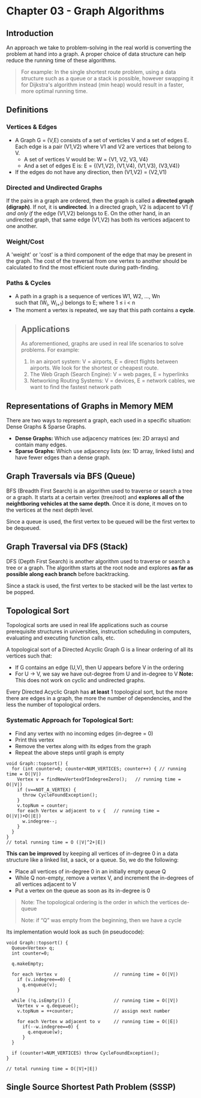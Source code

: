 # Chapter 03 - Graph Algorithms

## Introduction
An approach we take to problem-solving in the real world is converting the 
problem at hand into a graph. A proper choice of data structure can help reduce the 
running time of these algorithms.
> For example: In the single shortest route problem, using a data structure
> such as a queue or a stack is possible, however swapping it for Dijkstra's
> algorithm instead (min heap) would result in a faster, more optimal running
> time.


## Definitions
### Vertices & Edges
- A Graph G = (V,E) consists of a set of verticles V and a set of edges E.
  Each edge is a pair (V1,V2) where V1 and V2 are vertices that belong to V.
  - A set of vertices V would be: W = {V1, V2, V3, V4}
  - And a set of edges E is: E = {(V1,V2), (V1,V4), (V1,V3), (V3,V4)}
- If the edges do not have any direction, then (V1,V2) = (V2,V1)

### Directed and Undirected Graphs
If the pairs in a graph are ordered, then the graph is called a **directed
graph (digraph)**. If not, it is **undirected**. In a directed graph, V2 is
adjacent to V1 _if and only if_ the edge (V1,V2) belongs to E. On the other
hand, in an undirected graph, that same edge (V1,V2) has both its vertices
adjacent to one another.

### Weight/Cost
A 'weight' or 'cost' is a third component of the edge that may be present
in the graph. The cost of the traversal from one vertex to another should
be calculated to find the most efficient route during path-finding.

### Paths & Cycles
- A path in a graph is a sequence of vertices W1, W2, …, Wn  										
such that (W<sub>i</sub>, W<sub>i+1</sub>) belongs to E; where 1 ≤ i < n
- The moment a vertex is repeated, we say that this path contains a **cycle**.

> ## Applications
> As aforementioned, graphs are used in real life scenarios to solve problems.
> For example:
> 1. In an airport system: V = airports, E = direct flights
>    between airports. We look for the shortest or cheapest route.
> 2. The Web Graph (Search Engine): V = web pages, E = hyperlinks
> 3. Networking Routing Systems: V = devices, E = network cables, we want
>    to find the fastest network path

## Representations of Graphs in Memory MEM
There are two ways to represent a graph, each used in a specific situation:
Dense Graphs & Sparse Graphs.
   - **Dense Graphs:** Which use adjacency matrices (ex: 2D arrays) and contain many edges.
   - **Sparse Graphs:** Which use adjacency lists (ex: 1D array, linked lists) and have fewer 
   edges than a dense graph.

## Graph Traversals via BFS (Queue)
BFS (Breadth First Search) is an algorithm used to traverse or search a tree
or a graph. It starts at a certain vertex (tree/root) and **explores all of the
neightboring vehicles at the same depth**. Once it is done, it moves on to the
vertices at the next depth level.

Since a queue is used, the first vertex to be queued will be the first vertex
to be dequeued.

## Graph Traversal via DFS (Stack)
DFS (Depth First Search) is another algorithm used to traverse or search a tree
or a graph. The algorithm starts at the root node and explores **as far as 
possible along each branch** before backtracking.

Since a stack is used, the first vertex to be stacked will be the last vertex
to be popped.

## Topological Sort
Topological sorts are used in real life applications such as course prerequisite structures in universities, instruction scheduling in computers, evaluating and executing function calls, etc.

A topological sort of a Directed Acyclic Graph G is a linear ordering of all its vertices such that: 
* If G contains an edge (U,V), then U appears before V in the ordering
* For U -> V, we say we have out-degree from U and in-degree to V
**Note:** This does not work on cyclic and undirected graphs.

Every Directed Acyclic Graph has **at least** 1 topological sort, but the more there are edges in a graph, the more the number of dependencies, and the less the number of topological orders.

### Systematic Approach for Topological Sort:
- Find any vertex with no incoming edges (in-degree = 0)
- Print this vertex
- Remove the vertex along with its edges from the graph
- Repeat the above steps until graph is empty
```
void Graph::topsort() { 
  for (int counter=0; counter<NUM_VERTICES; counter++) { // running time = O(|V|)
    Vertex v = findNewVertexOfIndegreeZero();   // running time = O(|V|)
    if (v==NOT_A_VERTEX) {
      throw CycleFoundException();
    }
    v.topNum = counter;
    for each Vertex w adjacent to v {   // running time = O(|V|)+O(|E|)
      w.indegree--;
    }
  }
}
// total running time = O (|V|^2+|E|)         
```

**This can be improved** by keeping all vertices of in-degree 0 in a data structure like a linked list, a sack, or a queue. So, we do the following:
* Place all vertices of in-degree 0 in an initially empty queue Q
* While Q non-empty, remove a vertex V, and increment the in-degrees of all vertices adjacent to V
* Put a vertex on the queue as soon as its in-degree is 0
> Note: The topological ordering is the order in which the vertices de-queue
> 
> Note: if “Q” was empty from the beginning, then we have a cycle

Its implementation would look as such (in pseudocode):
```
void Graph::topsort() {
  Queue<Vertex> q;
  int counter=0;

  q.makeEmpty;

  for each Vertex v                     // running time = O(|V|)
    if (v.indegree==0) {
      q.enqueue(v);
    }

  while (!q.isEmpty()) {                // running time = O(|V|)
    Vertex v = q.dequeue();
    v.topNum = ++counter;               // assign next number

    for each Vertex w adjacent to v     // running time = O(|E|)
      if(--w.indegree==0) {
        q.enqueue(w);
      }
  }

  if (counter!=NUM_VERTICES) throw CycleFoundException();
}

// total running time = O(|V|+|E|)
```

## Single Source Shortest Path Problem (SSSP)
